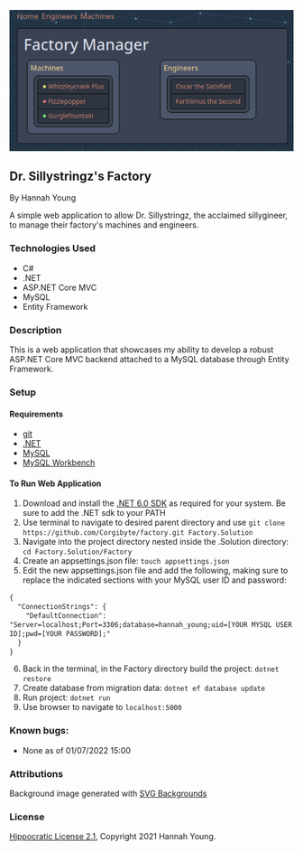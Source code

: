 ![Screenshot of Running Website](/screenshot.png)

## Dr. Sillystringz's Factory

By Hannah Young

A simple web application to allow Dr. Sillystringz, the acclaimed sillygineer, to manage their factory's machines and engineers.

### Technologies Used

- C#
- .NET
- ASP.NET Core MVC
- MySQL
- Entity Framework

### Description

This is a web application that showcases my ability to develop a robust ASP.NET Core MVC backend attached to a MySQL database through Entity Framework.

### Setup

#### Requirements

* [git](https://git-scm.com)
* [.NET](https://dotnet.microsoft.com/en-us/)
* [MySQL](https://www.mysql.com/)
* [MySQL Workbench](https://www.mysql.com/products/workbench/)

#### To Run Web Application

1. Download and install the [.NET 6.0 SDK](https://dotnet.microsoft.com/en-us/download/dotnet/6.0) as required for your system. Be sure to add the .NET sdk to your PATH
2. Use terminal to navigate to desired parent directory and use `git clone https://github.com/Corgibyte/factory.git Factory.Solution`
3. Navigate into the project directory nested inside the .Solution directory: `cd Factory.Solution/Factory`
4. Create an appsettings.json file: `touch appsettings.json`
5. Edit the new appsettings.json file and add the following, making sure to replace the indicated sections with your MySQL user ID and password:
```
{
  "ConnectionStrings": {
    "DefaultConnection": "Server=localhost;Port=3306;database=hannah_young;uid=[YOUR MYSQL USER ID];pwd=[YOUR PASSWORD];"
  }
}
```
6. Back in the terminal, in the Factory directory build the project: `dotnet restore`
7. Create database from migration data: `dotnet ef database update`
8. Run project: `dotnet run`
9. Use browser to navigate to `localhost:5000`

### Known bugs:

* None as of 01/07/2022 15:00

### Attributions

Background image generated with [SVG Backgrounds](https://www.svgbackgrounds.com)

### License

[Hippocratic License 2.1](https://github.com/Corgibyte/factory/blob/main/LICENSE.md), Copyright 2021 Hannah Young.
